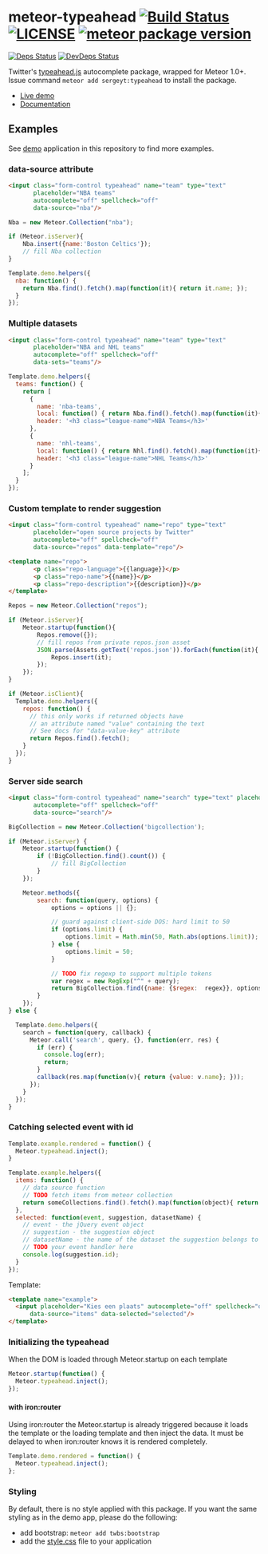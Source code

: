 # meteor-typeahead [![Build Status](https://drone.io/github.com/sergeyt/meteor-typeahead/status.png)](https://drone.io/github.com/sergeyt/meteor-typeahead/latest) [![LICENSE](http://img.shields.io/badge/LICENSE-MIT-brightgreen.svg)](http://opensource.org/licenses/MIT) [![meteor package version](http://img.shields.io/badge/atmosphere-0.11.1_1-brightgreen.svg)](https://atmospherejs.com/sergeyt/typeahead)

[![Deps Status](https://david-dm.org/sergeyt/meteor-typeahead.png)](https://david-dm.org/sergeyt/meteor-typeahead)
[![DevDeps Status](https://david-dm.org/sergeyt/meteor-typeahead/dev-status.png)](https://david-dm.org/sergeyt/meteor-typeahead#info=devDependencies)

[th]: http://twitter.github.io/typeahead.js

Twitter's [typeahead.js](http://twitter.github.io/typeahead.js/examples/) autocomplete package, wrapped for Meteor 1.0+. Issue command `meteor add sergeyt:typeahead` to install the package.

* [Live demo](http://typeahead.meteor.com/)
* [Documentation](https://github.com/sergeyt/meteor-typeahead/blob/master/docs.md)

## Examples

See [demo](https://github.com/sergeyt/meteor-typeahead/tree/master/demo) application in this repository to find more examples.

### data-source attribute

```html
<input class="form-control typeahead" name="team" type="text"
       placeholder="NBA teams"
       autocomplete="off" spellcheck="off"
       data-source="nba"/>
```

```javascript
Nba = new Meteor.Collection("nba");

if (Meteor.isServer){
	Nba.insert({name:'Boston Celtics'});
	// fill Nba collection
}

Template.demo.helpers({
  nba: function() {
    return Nba.find().fetch().map(function(it){ return it.name; });
  }
});
```

### Multiple datasets

```html
<input class="form-control typeahead" name="team" type="text"
       placeholder="NBA and NHL teams"
       autocomplete="off" spellcheck="off"
       data-sets="teams"/>
```

```javascript
Template.demo.helpers({
  teams: function() {
    return [
      {
        name: 'nba-teams',
        local: function() { return Nba.find().fetch().map(function(it){ return it.name; }); },
        header: '<h3 class="league-name">NBA Teams</h3>'
      },
      {
        name: 'nhl-teams',
        local: function() { return Nhl.find().fetch().map(function(it){ return it.name; }); },
        header: '<h3 class="league-name">NHL Teams</h3>'
      }
    ];
  }
});
```

### Custom template to render suggestion

```html
<input class="form-control typeahead" name="repo" type="text"
       placeholder="open source projects by Twitter"
       autocomplete="off" spellcheck="off"
       data-source="repos" data-template="repo"/>

<template name="repo">
       <p class="repo-language">{{language}}</p>
       <p class="repo-name">{{name}}</p>
       <p class="repo-description">{{description}}</p>
</template>
```

```javascript
Repos = new Meteor.Collection("repos");

if (Meteor.isServer){
	Meteor.startup(function(){
		Repos.remove({});
		// fill repos from private repos.json asset
		JSON.parse(Assets.getText('repos.json')).forEach(function(it){
			Repos.insert(it);
		});
	});
}

if (Meteor.isClient){
  Template.demo.helpers({
    repos: function() {
      // this only works if returned objects have
      // an attribute named "value" containing the text
      // See docs for "data-value-key" attribute
      return Repos.find().fetch();
    }
  });
}
```

### Server side search

```html
<input class="form-control typeahead" name="search" type="text" placeholder="Type to query"
       autocomplete="off" spellcheck="off"
       data-source="search"/>
```

```javascript
BigCollection = new Meteor.Collection('bigcollection');

if (Meteor.isServer) {
	Meteor.startup(function() {
		if (!BigCollection.find().count()) {
			// fill BigCollection
		}
	});

	Meteor.methods({
		search: function(query, options) {
			options = options || {};

			// guard against client-side DOS: hard limit to 50
			if (options.limit) {
				options.limit = Math.min(50, Math.abs(options.limit));
			} else {
				options.limit = 50;
			}

			// TODO fix regexp to support multiple tokens
			var regex = new RegExp("^" + query);
			return BigCollection.find({name: {$regex:  regex}}, options).fetch();
		}
	});
} else {

  Template.demo.helpers({
    search = function(query, callback) {
      Meteor.call('search', query, {}, function(err, res) {
        if (err) {
          console.log(err);
          return;
        }
        callback(res.map(function(v){ return {value: v.name}; }));
      });
    }
  });
}
```

### Catching selected event with id

```js
Template.example.rendered = function() {
  Meteor.typeahead.inject();
}

Template.example.helpers({
  items: function() {
    // data source function
    // TODO fetch items from meteor collection
    return someCollections.find().fetch().map(function(object){ return {id: object._id, value: object.value}; });
  },
  selected: function(event, suggestion, datasetName) {
    // event - the jQuery event object
    // suggestion - the suggestion object
    // datasetName - the name of the dataset the suggestion belongs to
    // TODO your event handler here
    console.log(suggestion.id);
  }
});
```

Template:
```html
<template name="example">
  <input placeholder="Kies een plaats" autocomplete="off" spellcheck="off"
      data-source="items" data-selected="selected"/>
</template>
```

### Initializing the typeahead
When the DOM is loaded through Meteor.startup on each template
```javascript
Meteor.startup(function() {
  Meteor.typeahead.inject();
});
```

#### with iron:router
Using iron:router the Meteor.startup is already triggered because it loads the template or the loading template and then inject the data. It must be delayed to when iron:router knows it is rendered completely.

```javascript
Template.demo.rendered = function() {
  Meteor.typeahead.inject();
};
```

### Styling

By default, there is no style applied with this package.
If you want the same styling as in the demo app, please do the following:
- add bootstrap: `meteor add twbs:bootstrap`
- add the [style.css](https://github.com/sergeyt/meteor-typeahead/blob/master/demo/style.css) file to your application
